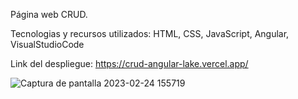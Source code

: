 Página web CRUD.

Tecnologias y recursos utilizados: HTML, CSS, JavaScript, Angular, VisualStudioCode

Link del despliegue: https://crud-angular-lake.vercel.app/

![Captura de pantalla 2023-02-24 155719](https://user-images.githubusercontent.com/112361979/221290426-d5c47260-e129-4f3a-8aec-d8740982ae62.png)
